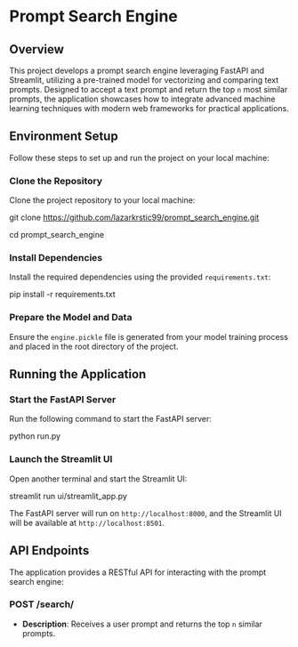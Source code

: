 # Prompt Search Engine

## Overview
This project develops a prompt search engine leveraging FastAPI and Streamlit, utilizing a pre-trained model for vectorizing and comparing text prompts. Designed to accept a text prompt and return the top `n` most similar prompts, the application showcases how to integrate advanced machine learning techniques with modern web frameworks for practical applications.

## Environment Setup
Follow these steps to set up and run the project on your local machine:

### Clone the Repository
Clone the project repository to your local machine:

git clone https://github.com/lazarkrstic99/prompt_search_engine.git

cd prompt_search_engine

### Install Dependencies
Install the required dependencies using the provided `requirements.txt`:

pip install -r requirements.txt

### Prepare the Model and Data
Ensure the `engine.pickle` file is generated from your model training process and placed in the root directory of the project.

## Running the Application

### Start the FastAPI Server
Run the following command to start the FastAPI server:

python run.py

### Launch the Streamlit UI
Open another terminal and start the Streamlit UI:

streamlit run ui/streamlit_app.py

The FastAPI server will run on `http://localhost:8000`, and the Streamlit UI will be available at `http://localhost:8501`.

## API Endpoints
The application provides a RESTful API for interacting with the prompt search engine:

### POST /search/
- **Description**: Receives a user prompt and returns the top `n` similar prompts.



